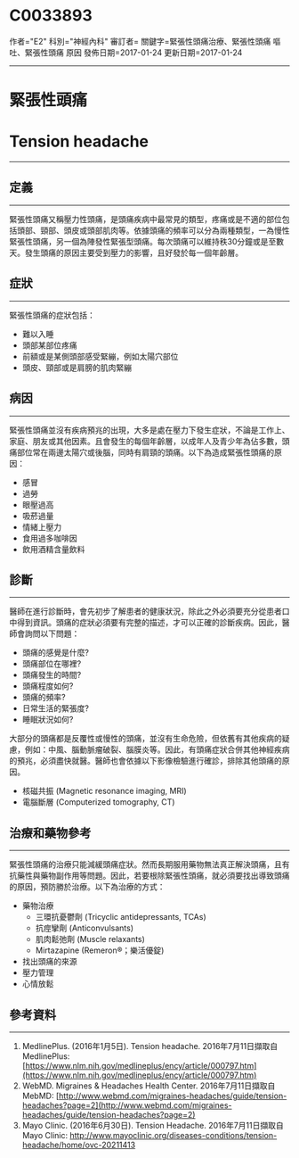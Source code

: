 # C0033893
作者="E2"
科別="神經內科"
審訂者=
關鍵字=緊張性頭痛治療、緊張性頭痛 嘔吐、緊張性頭痛 原因
發佈日期=2017-01-24
更新日期=2017-01-24

----------
# 緊張性頭痛
# Tension headache
----------
## 定義
----------

緊張性頭痛又稱壓力性頭痛，是頭痛疾病中最常見的類型，疼痛或是不適的部位包括頭部、頸部、頭皮或頭部肌肉等。依據頭痛的頻率可以分為兩種類型，一為慢性緊張性頭痛，另一個為陣發性緊張型頭痛。每次頭痛可以維持秩30分鐘或是至數天。發生頭痛的原因主要受到壓力的影響，且好發於每一個年齡層。

## 症狀
----------

緊張性頭痛的症狀包括：

- 難以入睡
- 頭部某部位疼痛
- 前額或是某側頭部感受緊繃，例如太陽穴部位
- 頭皮、頸部或是肩膀的肌肉緊繃
## 病因
----------

緊張性頭痛並沒有疾病預兆的出現，大多是處在壓力下發生症狀，不論是工作上、家庭、朋友或其他因素。且會發生的每個年齡層，以成年人及青少年為佔多數，頭痛部位常在兩邊太陽穴或後腦，同時有肩頸的頭痛。以下為造成緊張性頭痛的原因：

- 感冒
- 過勞
- 眼壓過高
- 吸菸過量
- 情緒上壓力
- 食用過多咖啡因
- 飲用酒精含量飲料
## 診斷
----------

醫師在進行診斷時，會先初步了解患者的健康狀況，除此之外必須要充分從患者口中得到資訊。頭痛的症狀必須要有完整的描述，才可以正確的診斷疾病。因此，醫師會詢問以下問題：

- 頭痛的感覺是什麼?
- 頭痛部位在哪裡?
- 頭痛發生的時間?
- 頭痛程度如何?
- 頭痛的頻率?
- 日常生活的緊張度?
- 睡眠狀況如何?

大部分的頭痛都是反覆性或慢性的頭痛，並沒有生命危險，但依舊有其他疾病的疑慮，例如：中風、腦動脈瘤破裂、腦膜炎等。因此，有頭痛症狀合併其他神經疾病的預兆，必須盡快就醫。醫師也會依據以下影像檢驗進行確診，排除其他頭痛的原因。

- 核磁共振 (Magnetic resonance imaging, MRI)
- 電腦斷層 (Computerized tomography, CT)
## 治療和藥物參考
----------

緊張性頭痛的治療只能減緩頭痛症狀。然而長期服用藥物無法真正解決頭痛，且有抗藥性與藥物副作用等問題。因此，若要根除緊張性頭痛，就必須要找出導致頭痛的原因，預防勝於治療。以下為治療的方式：

- 藥物治療
  - 三環抗憂鬱劑 (Tricyclic antidepressants, TCAs) 
  - 抗痙攣劑 (Anticonvulsants) 
  - 肌肉鬆弛劑 (Muscle relaxants) 
  - Mirtazapine (Remeron®；樂活優錠)
- 找出頭痛的來源
- 壓力管理
- 心情放鬆
## 參考資料
----------
1. MedlinePlus. (2016年1月5日). Tension headache. 2016年7月11日擷取自MedlinePlus:
  [https://www.nlm.nih.gov/medlineplus/ency/article/000797.htm](https://www.nlm.nih.gov/medlineplus/ency/article/000797.htm)
2. WebMD. Migraines & Headaches Health Center. 2016年7月11日擷取自MebMD:
  [http://www.webmd.com/migraines-headaches/guide/tension-headaches?page=2](http://www.webmd.com/migraines-headaches/guide/tension-headaches?page=2)
3. Mayo Clinic. (2016年6月30日). Tension Headache. 2016年7月11日擷取自Mayo Clinic:
  http://www.mayoclinic.org/diseases-conditions/tension-headache/home/ovc-20211413

